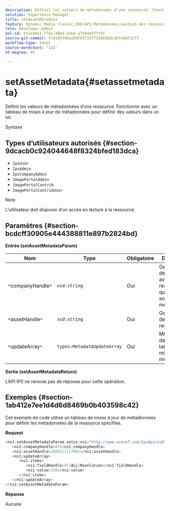 ```yaml
---
description: Définit les valeurs de métadonnées d’une ressource. Fonctionne avec un tableau de mises à jour de métadonnées pour définir des valeurs dans un lot.
solution: Experience Manager
title: setAssetMetadata
feature: Dynamic Media Classic,SDK/API,Métadonnées,Gestion des ressources
role: Developer,Admin
exl-id: 811e44e1-774a-49bd-a2bd-a7504e5f7f5f
source-git-commit: fcda99340a18d5037157723bb3bdca5fa9df3277
workflow-type: tm+mt
source-wordcount: '131'
ht-degree: 9%

---
```


# setAssetMetadata{#setassetmetadata}

Définit les valeurs de métadonnées d’une ressource. Fonctionne avec un tableau de mises à jour de métadonnées pour définir des valeurs dans un lot.

Syntaxe

## Types d’utilisateurs autorisés {#section-9dcacb0c924044648f8324bfed183dca}

* `IpsUser`
* `IpsAdmin`
* `IpsCompanyAdmin`
* `ImagePortalAdmin`
* `ImagePortalContrib`
* `ImagePortalContribUser`

>[!NOTE]
>
>L’utilisateur doit disposer d’un accès en lecture à la ressource.

## Paramètres {#section-bcdcff30905e444388811e897b2824bd}

**Entrée (setAssetMetadataParam)**

| Nom | Type | Obligatoire | Description |
|---|---|---|---|
| `*`companyHandle`*` | `xsd:string` | Oui | Gestionnaire de l’entreprise avec la ressource que vous souhaitez mettre à jour. |
| `*`assetHandle`*` | `xsd:string` | Oui | Gestionnaire de la ressource. |
| `*`updateArray`*` | `types:MetadataUpdateArray` | Oui | Mises à jour dans un tableau de mise à jour de métadonnées. |

**Sortie (setAssetMetadataReturn)**

L’API IPS ne renvoie pas de réponse pour cette opération.

## Exemples {#section-1ab412e7ee1d4d6d8469b0b403598c42}

Cet exemple de code utilise un tableau de mises à jour de métadonnées pour définir les métadonnées de la ressource spécifiée.

**Request**

```java
<ns1:setAssetMetadataParam xmlns:ns1="http://www.scene7.com/IpsApi/xsd">
   <ns1:companyHandle>47</ns1:companyHandle>
   <ns1:assetHandle>24265|1|17061</ns1:assetHandle>
   <ns1:updateArray>
      <ns1:items>
         <ns1:fieldHandle>47|ALL|Resolution</ns1:fieldHandle>
         <ns1:value>320</ns1:value>
      </ns1:items>
   </ns1:updateArray>
</ns1:setAssetMetadataParam>
```

**Réponse**

Aucune
